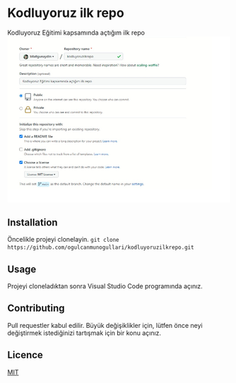 # Kodluyoruz ilk repo
Kodluyoruz Eğitimi kapsamında açtığım ilk repo
![Ödev](https://github.com/bilallgunaydin/kodluyoruzilkrepo/blob/main/Ads%C4%B1z.jpg)
## Installation

Öncelikle projeyi clonelayin.
`git clone https://github.com/ogulcanmunogullari/kodluyoruzilkrepo.git`
## Usage
Projeyi cloneladıktan sonra Visual Studio Code programında açınız.

## Contributing
Pull requestler kabul edilir. Büyük değişiklikler için, lütfen önce neyi değiştirmek istediğinizi tartışmak için bir konu açınız.
## Licence
[MIT](https://github.com/bilallgunaydin)
